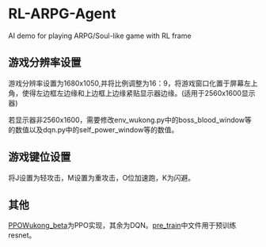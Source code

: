 # RL-ARPG-Agent

AI demo for playing ARPG/Soul-like game with RL frame

## 游戏分辨率设置

游戏分辨率设置为1680x1050,并将比例调整为16：9，将游戏窗口化置于屏幕左上角，使得左边框左边缘和上边框上边缘紧贴显示器边缘。(适用于2560x1600显示器)

若显示器非2560x1600，需要修改env_wukong.py中的boss_blood_window等的数值以及dqn.py中的self_power_window等的数值。

## 游戏键位设置

将J设置为轻攻击，M设置为重攻击，O位加速跑，K为闪避。

## 其他

[PPOWukong_beta](https://github.com/Turing-Project/RL-ARPG-Agent/tree/main/PPOWukong_beta "PPOWukong_beta")为PPO实现，其余为DQN。[pre_train](https://github.com/Turing-Project/RL-ARPG-Agent/tree/main/pre_train "pre_train")中文件用于预训练resnet。
